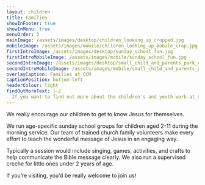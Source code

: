 ```yaml
---
layout: children
title: Families
showInFooter: true
showInMenu: true
menuOrder: 3
mainImage: /assets/images/desktop/children_looking_up_cropped.jpg
mobileImage: /assets/images/mobile/children_looking_up_mobile_crop.jpg
firstIntroImage: /assets/images/desktop/sunday_school_fun.jpg
firstIntroMobileImage: /assets/images/mobile/sunday_school_fun.jpg
secondIntroImage: /assets/images/desktop/small_child_and_parents_park_cropped.jpg
secondIntroMobileImage: /assets/images/mobile/small_child_and_parents_park_cropped.jpg
overlayCaption: Families at CCM
captionPosition: bottom-left
headerColour: light
findOutMoreText: |-2
  If you want to find out more about the children's and youth work at CCM, please get in touch with James.
---
```

We really encourage our children to get to know Jesus for themselves.

We run age-specific sunday school groups for children aged 2-11 during the morning service. Our team of trained church family volunteers make every effort to teach the wonderful message of Jesus in an engaging way.

Typically a session would include singing, games, activities, and crafts to help communicate the Bible message clearly. We also run a supervised creche for little ones under 2 years of age. 

If you’re visiting, you’d be really welcome to join us!

